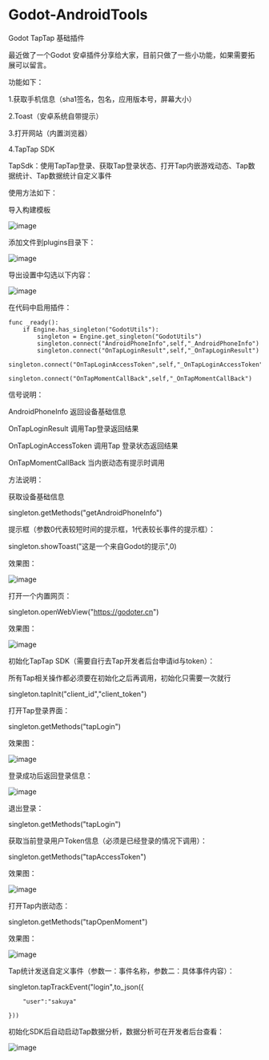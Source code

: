 # Godot-AndroidTools
Godot TapTap 基础插件

最近做了一个Godot 安卓插件分享给大家，目前只做了一些小功能，如果需要拓展可以留言。

功能如下：

1.获取手机信息（sha1签名，包名，应用版本号，屏幕大小）

2.Toast（安卓系统自带提示）

3.打开网站（内置浏览器）

4.TapTap SDK

   TapSdk：使用TapTap登录、获取Tap登录状态、打开Tap内嵌游戏动态、Tap数据统计、Tap数据统计自定义事件

使用方法如下：

导入构建模板

![image](https://godoter.cn/assets/files/2022-01-06/1641447607-529202-image.png)

添加文件到plugins目录下：

![image](https://godoter.cn/assets/files/2022-01-06/1641447649-785628-image.png)

导出设置中勾选以下内容：

![image](https://godoter.cn/assets/files/2022-01-06/1641447686-489526-image.png)

在代码中启用插件：
```
func _ready():
	if Engine.has_singleton("GodotUtils"):
		singleton = Engine.get_singleton("GodotUtils")
		singleton.connect("AndroidPhoneInfo",self,"_AndroidPhoneInfo")
		singleton.connect("OnTapLoginResult",self,"_OnTapLoginResult")
		singleton.connect("OnTapLoginAccessToken",self,"_OnTapLoginAccessToken")
		singleton.connect("OnTapMomentCallBack",self,"_OnTapMomentCallBack")
```

信号说明：

AndroidPhoneInfo 返回设备基础信息

OnTapLoginResult 调用Tap登录返回结果

OnTapLoginAccessToken 调用Tap 登录状态返回结果

OnTapMomentCallBack 当内嵌动态有提示时调用

方法说明：

获取设备基础信息

singleton.getMethods("getAndroidPhoneInfo")

提示框（参数0代表较短时间的提示框，1代表较长事件的提示框）：

singleton.showToast("这是一个来自Godot的提示",0) 

效果图：

![image](https://godoter.cn/assets/files/2022-01-06/1641448006-25628-73cb08574c53f1b2348370485985532.jpg)

打开一个内置网页：

singleton.openWebView("https://godoter.cn")

效果图：

![image](https://godoter.cn/assets/files/2022-01-06/1641448225-983191-95f0e7aadae141b3693a947cee24d23.jpg)

初始化TapTap SDK（需要自行去Tap开发者后台申请id与token）：

所有Tap相关操作都必须要在初始化之后再调用，初始化只需要一次就行

singleton.tapInit("client_id","client_token")

打开Tap登录界面：

singleton.getMethods("tapLogin")

效果图：

![image](https://godoter.cn/assets/files/2022-01-06/1641449271-670667-e53ca1897c6a512f9d9b0f01e8235cf.jpg)

登录成功后返回登录信息：

![image](https://godoter.cn/assets/files/2022-01-06/1641449288-434140-0a2874e5143b7a4efb2a73055e31ba6.jpg)

退出登录：

singleton.getMethods("tapLogin")

获取当前登录用户Token信息（必须是已经登录的情况下调用）：

singleton.getMethods("tapAccessToken")

效果图：

![image](https://godoter.cn/assets/files/2022-01-06/1641449342-790941-85fe602ff9ae486682b23522aa2a3c9.jpg)

打开Tap内嵌动态：

singleton.getMethods("tapOpenMoment")

效果图：

![image](https://godoter.cn/assets/files/2022-01-06/1641449373-699519-157545d4b8e162e163672a4d00ef2e7.jpg)

Tap统计发送自定义事件（参数一：事件名称，参数二：具体事件内容）：

singleton.tapTrackEvent("login",to_json({

		"user":"sakuya"

	}))

初始化SDK后自动启动Tap数据分析，数据分析可在开发者后台查看：

![image](https://godoter.cn/assets/files/2022-01-06/1641449537-182885-image.png)
